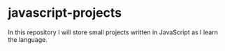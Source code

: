 # javascript-projects
In this repository I will store small projects written in JavaScript as I learn the language.
